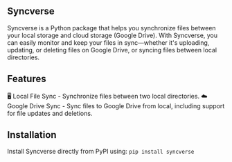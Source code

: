 ## Syncverse
Syncverse is a Python package that helps you synchronize files between your local storage and cloud storage (Google Drive). With Syncverse, you can easily monitor and keep your files in sync—whether it's uploading, updating, or deleting files on Google Drive, or syncing files between local directories.

## Features
🖥️ Local File Sync - Synchronize files between two local directories.
☁️ Google Drive Sync - Sync files to Google Drive from local, including support for file updates and deletions.

## Installation
Install Syncverse directly from PyPI using:
```pip install syncverse```

